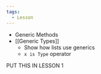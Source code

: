 ```yaml
---
tags:
  - Lesson
---
```

- Generic Methods
- [[Generic Types]]
	- Show how lists use generics
	- `x is Type` operator


PUT THIS IN LESSON 1